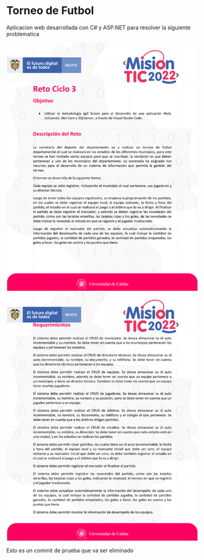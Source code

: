 # Torneo de Futbol

Aplicacion web desarrollada con C# y ASP.NET para resolver la siguiente problematica

![](Images/Reto_1.png)
![](Images/Reto_2.png)

Esto es un commit de prueba que va ser eliminado
